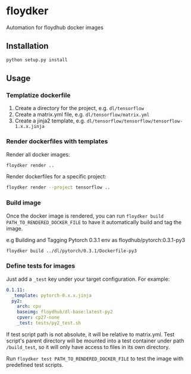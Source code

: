 floydker
========

Automation for floydhub docker images


Installation
------------

```bash
python setup.py install
```


Usage
-----

### Templatize dockerfile

1. Create a directory for the project, e.g. `dl/tensorflow`
2. Create a matrix.yml file, e.g. `dl/tensorflow/matrix.yml`
3. Create a jinja2 template, e.g. `dl/tensorflow/tensorflow/tensorflow-1.x.x.jinja`


### Render dockerfiles with templates

Render all docker images:

```bash
floydker render ..
```

Render dockerfiles for a specific project:

```bash
floydker render --project tensorflow ..
```

### Build image

Once the docker image is rendered, you can run `floydker build PATH_TO_RENDERED_DOCKER_FILE` to have it automatically build and tag the image.

e.g Building and Tagging Pytorch 0.3.1 env as floydhub/pytorch:0.3.1-py3

```bash
floydker build ../dl/pytorch/0.3.1/Dockerfile-py3
```

### Define tests for images

Just add a `_test` key under your target configuration. For example:

```yaml
0.1.11:
  _template: pytorch-0.x.x.jinja
  py2:
    arch: cpu
    baseimg: floydhub/dl-base:latest-py2
    cpver: cp27-none
    _test: tests/py2_test.sh
```

If test script path is not absolute, it will be relative to matrix.yml. Test
script's parent directory will be mounted into a test container under path
`/build_test`, so it will only have access to files in its own directory.


Run `floydker test PATH_TO_RENDERED_DOCKER_FILE` to test the image with predefined test scripts.